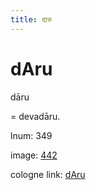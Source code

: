 ```yaml
---
title: दारु
---
```


# dAru

dāru  <div n="P" />= devadāru.

lnum: 349

image: [442](https://www.sanskrit-lexicon.uni-koeln.de/scans/csl-apidev/servepdf.php?dict=snp&page=442)

cologne link: [dAru](https://sanskrit-lexicon.uni-koeln.de/scans/csl-apidev/getword.php?dict=snp&key=dAru)

